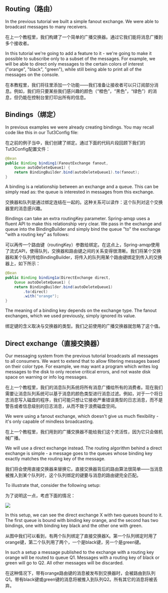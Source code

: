 ## Routing（路由）

In the previous tutorial we built a simple fanout exchange. We were able to broadcast messages to many receivers.

在上一个教程里，我们构建了一个简单的广播交换器。通过它我们能将消息广播到多个接收者。

In this tutorial we're going to add a feature to it - we're going to make it possible to subscribe only to a subset of the messages. For example, we will be able to direct only messages to the certain colors of interest \("orange", "black", "green"\), while still being able to print all of the messages on the console.

在本教程里，我们将往里添加一个功能——我们准备让接收者可以只订阅部分消息。例如，我们将只要某些我们感兴趣的颜色（“橙色”，“黑色”，“绿色”）的消息，但仍能在控制台里打印出所有的信息。

## Bindings（绑定）

In previous examples we were already creating bindings. You may recall code like this in our Tut3Config file:

在之前的例子当中，我们创建了绑定。通过下面的代码片段回顾下我们的Tut3Config配置文件：

```java
@Bean
public Binding binding1(FanoutExchange fanout, 
    Queue autoDeleteQueue1) {
    return BindingBuilder.bind(autoDeleteQueue1).to(fanout);
}
```

A binding is a relationship between an exchange and a queue. This can be simply read as: the queue is interested in messages from this exchange.

交换器和队列是通过绑定连结在一起的。这种关系可以读作：这个队列对这个交换器里的消息感兴趣。

Bindings can take an extra routingKey parameter. Spring-amqp uses a fluent API to make this relationship very clear. We pass in the exchange and queue into the BindingBuilder and simply bind the queue "to" the exchange "with a routing key" as follows:

可以再传一个路由键（routingKey）参数给绑定。在这点上，Spring-amqp使用了流式API，使得队列，交换器和路由键之间的关系变得很清晰。我们将某个交换器和某个队列传给BindingBuilder，将传入的队列用某个路由键绑定到传入的交换器上，如下所示：

```java
@Bean
public Binding binding1a(DirectExchange direct, 
    Queue autoDeleteQueue1) {
    return BindingBuilder.bind(autoDeleteQueue1)
        .to(direct)
        .with("orange");
}
```

The meaning of a binding key depends on the exchange type. The fanout exchanges, which we used previously, simply ignored its value.

绑定键的含义取决与交换器的类型。我们之前使用的广播交换器就忽略了这个值。

## Direct exchange（直接交换器）

Our messaging system from the previous tutorial broadcasts all messages to all consumers. We want to extend that to allow filtering messages based on their color type. For example, we may want a program which writes log messages to the disk to only receive critical errors, and not waste disk space on warning or info log messages.

在上一个教程里，我们的消息队列系统将所有消息广播给所有的消费者。现在我们需要让消息队列系统可以基于消息的颜色类型进行消息过滤。例如，对于一个将日志消息写入磁盘的程序，我们可能只想让它接收严重错误类型的日志消息，而不是警告或者信息级别的日志消息，从而不致于浪费磁盘空间。

We were using a fanout exchange, which doesn't give us much flexibility - it's only capable of mindless broadcasting.

在上一个教程里，我们用到的广播交换器不能给我们这个灵活性，因为它只会做机械广播。

We will use a direct exchange instead. The routing algorithm behind a direct exchange is simple - a message goes to the queues whose binding key exactly matches the routing key of the message.

我们将会使用直接交换器来替换它。直接交换器背后的路由算法很简单——当消息被推入到某个队列时，这个队列绑定的键要与消息的路由键完全匹配。

To illustrate that, consider the following setup:

为了说明这一点，考虑下面的情况：

![](https://www.rabbitmq.com/img/tutorials/direct-exchange.png)

In this setup, we can see the direct exchange X with two queues bound to it. The first queue is bound with binding key orange, and the second has two bindings, one with binding key black and the other one with green.

从图中我们可以看到，有两个队列绑定了直接交换器X。第一个队列绑定时用了orange键，第二个队列用了两个，一个是black键，另一个是green键。

In such a setup a message published to the exchange with a routing key orange will be routed to queue Q1. Messages with a routing key of black or green will go to Q2. All other messages will be discarded.

在这种情况下，带有orange路由键的消息被发布到交换器时，会被路由到队列Q1。带有black键或green键的消息将被推入到队列Q2。所有其它的消息将被丢弃。



